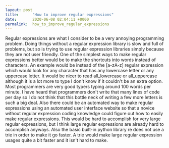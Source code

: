 ```yaml
---
layout: post
title:      "How to improve regular expressions"
date:       2020-06-08 02:04:11 +0000
permalink:  how_to_improve_regular_expressions
---
```


Regular expressions are what I consider to be a very annoying programming problem. Doing things without a regular expression library is slow and full of problems, but so is trying to use regular expression libraries simply because they are not user friendly. One of the simplest ways to make regular expressions better would be to make the shortcuts into words instead of characters. An example would be instead of the [a-zA-z] regular expression which would look for any character that has any lowercase letter or any uppercase letter. It would be nicer to read all_lowercase or all_uppercase although it is a lot more to type I don't know if it couldn't be an extra option. Most programmers are very good typers typing around 100 words per minute. I have heard that programmers don't write that many lines of code per day so I do not think that this bottle neck of writing a few more letters is such a big deal. Also there could be an automated way to make regular expressions using an automated user interface website so that a novice without regular expression coding knowledge could figure out how to easily make regular expressions. This would be hard to accomplish for very large regular expressions, but I think large regular expressions are already hard to accomplish anyways. Also the basic built-in python library re does not use a trie in order to make it go faster. A trie would make large regular expression usages quite a bit faster and it isn't hard to make. 

